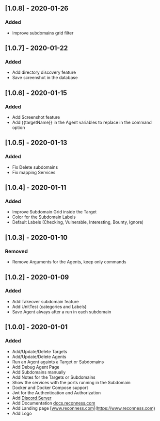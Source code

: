 ## [1.0.8] - 2020-01-26

### Added

- Improve subdomains grid filter 

## [1.0.7] - 2020-01-22

### Added

- Add directory discovery feature
- Save screenshot in the database

## [1.0.6] - 2020-01-15

### Added

- Add Screenshot feature
- Add {{targetName}} in the Agent variables to replace in the command option

## [1.0.5] - 2020-01-13

### Added

- Fix Delete subdomains
- Fix mapping Services

## [1.0.4] - 2020-01-11

### Added

- Improve Subdomain Grid inside the Target
- Color for the Subdomain Labels
- Default Labels (Checking, Vulnerable, Interesting, Bounty, Ignore)

## [1.0.3] - 2020-01-10

### Removed

- Remove Arguments for the Agents, keep only commands

## [1.0.2] - 2020-01-09

### Added

- Add Takeover subdomain feature
- Add UnitTest (categories and Labels)
- Save Agent always after a run in each subdomain

## [1.0.0] - 2020-01-01

### Added
- Add/Update/Delete Targets
- Add/Update/Delete Agents
- Run an Agent againts a Target or Subdomains
- Add Debug Agent Page
- Add Subdomains manually
- Add Notes for the Targets or Subdomains
- Show the services with the ports running in the Subdomain
- Docker and Docker Compose support
- Jwt for the Authentication and Authorization
- Add [Discord Server](https://discord.gg/fpheeD)
- Add Documentation [docs.reconness.com](https://docs.reconness.com)
- Add Landing page [www.reconness.com](https://www.reconness.com)
- Add Logo